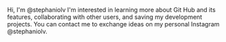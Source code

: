 Hi, I'm @stephaniolv
I'm interested in learning more about Git Hub and its features, collaborating with other users, and saving my development projects. 
You can contact me to exchange ideas on my personal Instagram @stephaniolv.
